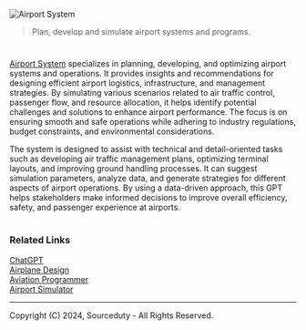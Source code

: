 ![Airport System](https://github.com/user-attachments/assets/f02d0506-007c-4b77-aeae-a09a37fc0b1a)

> Plan, develop and simulate airport systems and programs.

#

[Airport System](https://chatgpt.com/g/g-L5RvxMrNr-airport-system) specializes in planning, developing, and optimizing airport systems and operations. It provides insights and recommendations for designing efficient airport logistics, infrastructure, and management strategies. By simulating various scenarios related to air traffic control, passenger flow, and resource allocation, it helps identify potential challenges and solutions to enhance airport performance. The focus is on ensuring smooth and safe operations while adhering to industry regulations, budget constraints, and environmental considerations.

The system is designed to assist with technical and detail-oriented tasks such as developing air traffic management plans, optimizing terminal layouts, and improving ground handling processes. It can suggest simulation parameters, analyze data, and generate strategies for different aspects of airport operations. By using a data-driven approach, this GPT helps stakeholders make informed decisions to improve overall efficiency, safety, and passenger experience at airports.

#
### Related Links

[ChatGPT](https://github.com/sourceduty/ChatGPT)
<br>
[Airplane Design](https://github.com/sourceduty/Airplane_Design)
<br>
[Aviation Programmer](https://github.com/sourceduty/Aviation_Progammer)
<br>
[Airport Simulator](https://github.com/sourceduty/Airport_Simulator)

***
Copyright (C) 2024, Sourceduty - All Rights Reserved.
